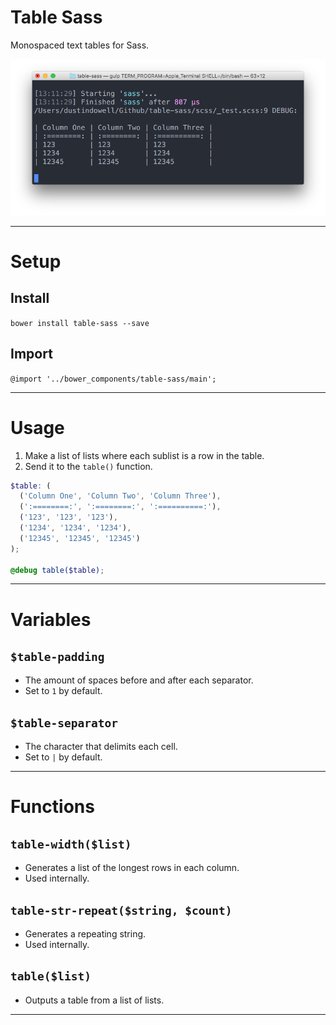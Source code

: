 Table Sass
==========

Monospaced text tables for Sass.

![img](preview.png)

---

# Setup
## Install
`bower install table-sass --save`

## Import
`@import '../bower_components/table-sass/main';`

---

# Usage
1. Make a list of lists where each sublist is a row in the table.
1. Send it to the `table()` function.

```scss
$table: (
  ('Column One', 'Column Two', 'Column Three'),
  (':========:', ':========:', ':==========:'),
  ('123', '123', '123'),
  ('1234', '1234', '1234'),
  ('12345', '12345', '12345')
);

@debug table($table);
```

---

# Variables
## `$table-padding`
+ The amount of spaces before and after each separator.
+ Set to `1` by default.

## `$table-separator`
+ The character that delimits each cell.
+ Set to `|` by default.

---

# Functions
## `table-width($list)`
+ Generates a list of the longest rows in each column.
+ Used internally.

## `table-str-repeat($string, $count)`
+ Generates a repeating string.
+ Used internally.

## `table($list)`
+ Outputs a table from a list of lists.

---
